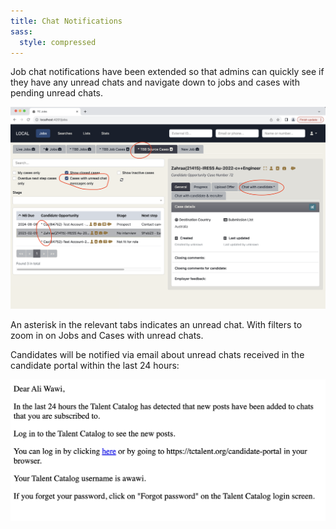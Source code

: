 ```yaml
---
title: Chat Notifications 
sass:
  style: compressed
---
```


Job chat notifications have been extended so that admins can quickly see if they have any unread
chats and navigate down to jobs and cases with pending unread chats.

<div class="card-image-container">
  <img src="./../assets/images/v221/Notifications.png" 
        alt="Login" class="card-image">
</div>

An asterisk in the relevant tabs indicates an unread chat. With filters to zoom in on Jobs and Cases
with unread chats.

Candidates will be notified via email about unread chats received in the candidate portal within the 
last 24 hours:

<div class="card-image-container">
  <img src="./../assets/images/v221/Email.png" 
        alt="Email Notification" class="card-image">
</div>
